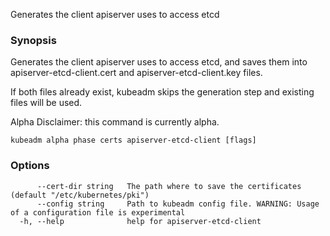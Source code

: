
Generates the client apiserver uses to access etcd

### Synopsis

Generates the client apiserver uses to access etcd, and saves them into apiserver-etcd-client.cert and apiserver-etcd-client.key files. 

If both files already exist, kubeadm skips the generation step and existing files will be used. 

Alpha Disclaimer: this command is currently alpha.

```
kubeadm alpha phase certs apiserver-etcd-client [flags]
```

### Options

```
      --cert-dir string   The path where to save the certificates (default "/etc/kubernetes/pki")
      --config string     Path to kubeadm config file. WARNING: Usage of a configuration file is experimental
  -h, --help              help for apiserver-etcd-client
```


